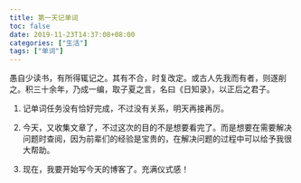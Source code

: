 ```yaml
---
title: 第一天记单词
toc: false
date: 2019-11-23T14:37:08+08:00
categories: ["生活"]
tags: ["单词"]
---
```

愚自少读书，有所得辄记之。其有不合，时复改定。或古人先我而有者，则遂削之。积三十余年，乃成一编，取子夏之言，名曰《日知录》，以正后之君子。
<!--more-->

1. 记单词任务没有恰好完成，不过没有关系，明天再接再厉。

   

2. 今天，又收集文章了，不过这次的目的不是想要看完了。而是想要在需要解决问题时查阅，因为前辈们的经验是宝贵的，在解决问题的过程中可以给予我很大帮助。

   

3. 现在，我要开始写今天的博客了。充满仪式感！